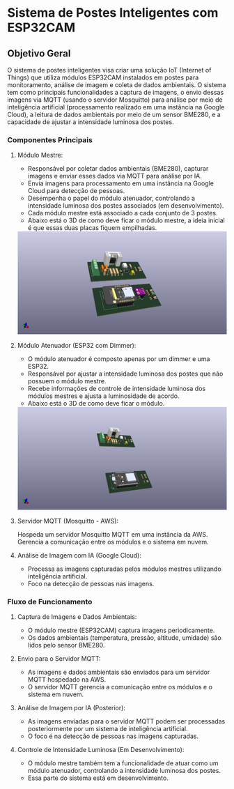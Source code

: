 # Sistema de Postes Inteligentes com ESP32CAM

## Objetivo Geral

O sistema de postes inteligentes visa criar uma solução IoT (Internet of Things) que utiliza módulos ESP32CAM instalados em postes para monitoramento, análise de imagem e coleta de dados ambientais. O sistema tem como principais funcionalidades a captura de imagens, o envio dessas imagens via MQTT (usando o servidor Mosquitto) para análise por meio de inteligência artificial (processamento realizado em uma instância na Google Cloud), a leitura de dados ambientais por meio de um sensor BME280, e a capacidade de ajustar a intensidade luminosa dos postes.

### Componentes Principais

1. Módulo Mestre:

    * Responsável por coletar dados ambientais (BME280), capturar imagens e enviar esses dados via MQTT para análise por IA.
    * Envia imagens para processamento em uma instância na Google Cloud para detecção de pessoas.
    * Desempenha o papel do módulo atenuador, controlando a intensidade luminosa dos postes associados (em desenvolvimento).
    * Cada módulo mestre está associado a cada conjunto de 3 postes.
    * Abaixo está o 3D de como deve ficar o módulo mestre, a ideia inicial é que essas duas placas fiquem empilhadas.

    <img src = "Imagens/modulo_mestre(completo).png">

2. Módulo Atenuador (ESP32 com Dimmer):

    * O módulo atenuador é composto apenas por um dimmer e uma ESP32.
    * Responsável por ajustar a intensidade luminosa dos postes que não possuem o módulo mestre.
    * Recebe informações de controle de intensidade luminosa dos módulos mestres e ajusta a luminosidade de acordo.
    * Abaixo está o 3D de como deve ficar o módulo.

    <img src = "Imagens/modulo_atenuador.png">

3. Servidor MQTT (Mosquitto - AWS):

    Hospeda um servidor Mosquitto MQTT em uma instância da AWS.
    Gerencia a comunicação entre os módulos e o sistema em nuvem.

4. Análise de Imagem com IA (Google Cloud):

    * Processa as imagens capturadas pelos módulos mestres utilizando inteligência artificial.
    * Foco na detecção de pessoas nas imagens.

### Fluxo de Funcionamento

1. Captura de Imagens e Dados Ambientais:

    * O módulo mestre (ESP32CAM) captura imagens periodicamente.
    * Os dados ambientais (temperatura, pressão, altitude, umidade) são lidos pelo sensor BME280.

2. Envio para o Servidor MQTT:

    * As imagens e dados ambientais são enviados para um servidor MQTT hospedado na AWS.
    * O servidor MQTT gerencia a comunicação entre os módulos e o sistema em nuvem.

3. Análise de Imagem por IA (Posterior):

    * As imagens enviadas para o servidor MQTT podem ser processadas posteriormente por um sistema de inteligência artificial.
    * O foco é na detecção de pessoas nas imagens capturadas.

4. Controle de Intensidade Luminosa (Em Desenvolvimento):

    * O módulo mestre também tem a funcionalidade de atuar como um módulo atenuador, controlando a intensidade luminosa dos postes.
    * Essa parte do sistema está em desenvolvimento.
